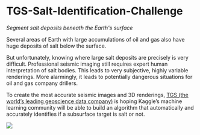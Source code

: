 # TGS-Salt-Identification-Challenge
*Segment salt deposits beneath the Earth's surface*

Several areas of Earth with large accumulations of oil and gas also have huge deposits of salt below the surface.

But unfortunately, knowing where large salt deposits are precisely is very difficult. Professional seismic imaging still requires expert human interpretation of salt bodies. This leads to very subjective, highly variable renderings. More alarmingly, it leads to potentially dangerous situations for oil and gas company drillers.

To create the most accurate seismic images and 3D renderings, [TGS (the world’s leading geoscience data company)](http://www.tgs.com/) is hoping Kaggle’s machine learning community will be able to build an algorithm that automatically and accurately identifies if a subsurface target is salt or not.

![](https://static1.squarespace.com/static/5c081c159772ae210cc800e8/t/5c081e6be0c9382a1a8ca91b/1544036081219/tgs_TTA-e1541342101703.jpg?format=750w)
